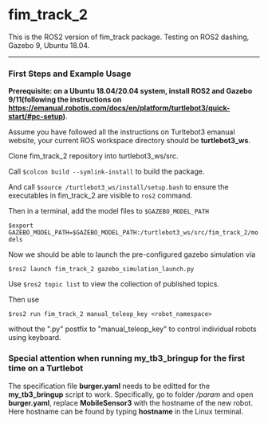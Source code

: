# fim_track_2

This is the ROS2 version of fim_track package. Testing on ROS2 dashing, Gazebo 9, Ubuntu 18.04.

---



### First Steps and Example Usage

**Prerequisite: on a Ubuntu 18.04/20.04 system, install ROS2 and Gazebo 9/11(following the instructions on https://emanual.robotis.com/docs/en/platform/turtlebot3/quick-start/#pc-setup)**. 

Assume you have followed all the instructions on Turltebot3 emanual website, your current ROS workspace directory should be **turtlebot3_ws**. 

Clone fim_track_2 repository into turtlebot3_ws/src. 

Call `$colcon build --symlink-install` to build the package. 

And call `$source /turtlebot3_ws/install/setup.bash` to ensure the executables in fim_track_2 are visible to `ros2` command.

Then in a terminal, add the model files to `$GAZEBO_MODEL_PATH`

`$export GAZEBO_MODEL_PATH=$GAZEBO_MODEL_PATH:/turtlebot3_ws/src/fim_track_2/models`

Now we should be able to launch the pre-configured gazebo simulation via

`$ros2 launch fim_track_2 gazebo_simulation_launch.py`

Use `$ros2 topic list` to view the collection of published topics.

Then use

`$ros2 run fim_track_2 manual_teleop_key <robot_namespace>`

without the ".py" postfix to "manual_teleop_key" to control individual robots using keyboard.

### Special attention when running my_tb3_bringup for the first time on a Turtlebot

The specification file **burger.yaml** needs to be editted for the **my_tb3_bringup** script to work. Specifically, go to folder _/param_ and open **burger.yaml**, replace **MobileSensor3** with the hostname of the new robot. Here hostname can be found by typing **hostname** in the Linux terminal.

